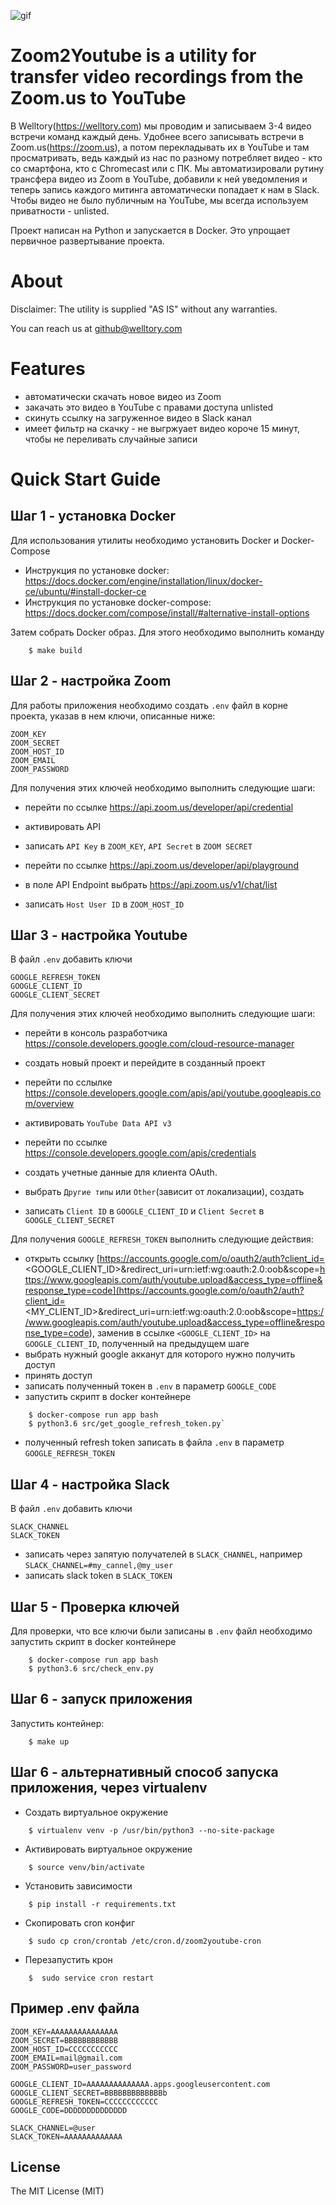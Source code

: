 ![gif](http://i.imgur.com/snCLd13.gif)

# Zoom2Youtube is a utility for transfer video recordings from the Zoom.us to YouTube

В Welltory(https://welltory.com) мы проводим и записываем 3-4 видео встречи команд каждый день.
Удобнее всего записывать встречи в Zoom.us(https://zoom.us), а потом перекладывать их в YouTube
и там просматривать, ведь каждый из нас по разному потребляет видео - кто со смартфона, кто с Chromecast или с ПК.
Мы автоматизировали рутину трансфера видео из Zoom в YouTube, добавили к ней уведомления и теперь запись каждого
митинга автоматически попадает к нам в Slack. Чтобы видео не было публичным на YouTube, мы всегда используем приватности - unlisted.

Проект написан на Python и запускается в Docker. Это упрощает первичное развертывание проекта.

# About

Disclaimer: The utility is supplied "AS IS" without any warranties.

You can reach us at github@welltory.com

# Features

- автоматически скачать новое видео из Zoom
- закачать это видео в YouTube с правами доступа unlisted
- cкинуть ссылку на загруженное видео в Slack канал
- имеет фильтр на скачку - не выгржуает видео короче 15 минут, чтобы не переливать случайные записи


Quick Start Guide
=========

Шаг 1 - установка Docker
------------------------

Для использования утилиты необходимо установить Docker и Docker-Compose

- Инструкция по установке docker: https://docs.docker.com/engine/installation/linux/docker-ce/ubuntu/#install-docker-ce
- Инструкция по установке docker-compose: https://docs.docker.com/compose/install/#alternative-install-options

Затем собрать Docker образ. Для этого необходимо выполнить команду

```
    $ make build
```


Шаг 2 - настройка Zoom
----------------------

Для работы приложения необходимо создать `.env` файл в корне проекта, указав в нем ключи, описанные ниже:

    ZOOM_KEY
    ZOOM_SECRET
    ZOOM_HOST_ID
    ZOOM_EMAIL
    ZOOM_PASSWORD

Для получения этих ключей необходимо выполнить следующие шаги:
- перейти по ссылке https://api.zoom.us/developer/api/credential
- активировать API
- записать `API Key` в `ZOOM_KEY`, `API Secret` в `ZOOM SECRET`

- перейти по ссылке https://api.zoom.us/developer/api/playground
- в поле API Endpoint выбрать https://api.zoom.us/v1/chat/list
- записать `Host User ID` в `ZOOM_HOST_ID`

Шаг 3 - настройка Youtube
-------------------------

В файл `.env` добавить ключи

    GOOGLE_REFRESH_TOKEN
    GOOGLE_CLIENT_ID
    GOOGLE_CLIENT_SECRET

Для получения этих ключей необходимо выполнить следующие шаги:
- перейти в консоль разработчика https://console.developers.google.com/cloud-resource-manager
- создать новый проект и перейдите в созданный проект
- перейти по сслылке https://console.developers.google.com/apis/api/youtube.googleapis.com/overview
- активировать `YouTube Data API v3`

- перейти по ссылке https://console.developers.google.com/apis/credentials
- создать учетные данные для клиента OAuth.
- выбрать `Другие типы` или `Other`(зависит от локализации), создать
- записать `Client ID` в `GOOGLE_CLIENT_ID` и `Client Secret` в `GOOGLE_CLIENT_SECRET`

Для получения `GOOGLE_REFRESH_TOKEN` выполнить следующие действия:

- открыть ссылку [https://accounts.google.com/o/oauth2/auth?client_id=<GOOGLE_CLIENT_ID>&redirect_uri=urn:ietf:wg:oauth:2.0:oob&scope=https://www.googleapis.com/auth/youtube.upload&access_type=offline&response_type=code](https://accounts.google.com/o/oauth2/auth?client_id=<MY_CLIENT_ID>&redirect_uri=urn:ietf:wg:oauth:2.0:oob&scope=https://www.googleapis.com/auth/youtube.upload&access_type=offline&response_type=code),
  заменив в ссылке `<GOOGLE_CLIENT_ID>` на `GOOGLE_CLIENT_ID`, полученный на предыдущем шаге
- выбрать нужный google акканут для которого нужно получить доступ
- принять доступ
- записать полученный токен в `.env` в параметр `GOOGLE_CODE`
- запустить скрипт в docker контейнере
```
    $ docker-compose run app bash
    $ python3.6 src/get_google_refresh_token.py`
```
- полученный refresh token записать в файла `.env` в параметр `GOOGLE_REFRESH_TOKEN`

Шаг 4 - настройка Slack
-----------------------

В файл `.env` добавить ключи

    SLACK_CHANNEL
    SLACK_TOKEN

- записать через запятую получателей в `SLACK_CHANNEL`, например `SLACK_CHANNEL=#my_cannel,@my_user`
- записать slack token в `SLACK_TOKEN`



Шаг 5 - Проверка ключей
-----------------------

Для проверки, что все ключи были записаны в `.env` файл необходимо запустить скрипт в docker контейнере
```
    $ docker-compose run app bash
    $ python3.6 src/check_env.py
```


Шаг 6 - запуск приложения
-------------------------

Запустить контейнер:
```
    $ make up
```


Шаг 6 - альтернативный способ запуска приложения, через virtualenv
------------------------------------------------------------------------

- Создать виртуальное окружение
```
    $ virtualenv venv -p /usr/bin/python3 --no-site-package
```
- Активировать виртуальное окружение
```
    $ source venv/bin/activate
```
- Установить зависимости
```
    $ pip install -r requirements.txt
```
- Скопировать cron конфиг
```
    $ sudo cp cron/crontab /etc/cron.d/zoom2youtube-cron
```
- Перезапустить крон
```
    $  sudo service cron restart
```

Пример .env файла
-----------------

```
ZOOM_KEY=AAAAAAAAAAAAAAA
ZOOM_SECRET=BBBBBBBBBBBB
ZOOM_HOST_ID=CCCCCCCCCCC
ZOOM_EMAIL=mail@gmail.com
ZOOM_PASSWORD=user_password

GOOGLE_CLIENT_ID=AAAAAAAAAAAAAA.apps.googleusercontent.com
GOOGLE_CLIENT_SECRET=BBBBBBBBBBBBBb
GOOGLE_REFRESH_TOKEN=CCCCCCCCCCCC
GOOGLE_CODE=DDDDDDDDDDDDDD

SLACK_CHANNEL=@user
SLACK_TOKEN=AAAAAAAAAAAAA
```


License
-------

The MIT License (MIT)